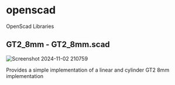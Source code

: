 # openscad
OpenScad Libraries

## GT2_8mm - GT2_8mm.scad

![Screenshot 2024-11-02 210759](https://github.com/user-attachments/assets/e5093d26-1adb-4586-9400-ac7b06ac863c)

Provides a simple implementation of a linear and cylinder GT2 8mm implementation
